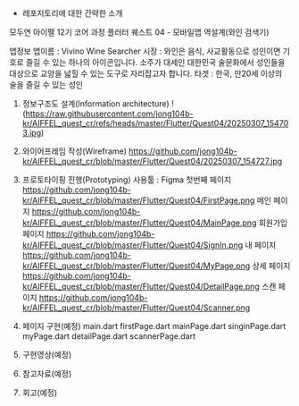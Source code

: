 * 레포지토리에 대한 간략한 소개

모두연 아이펠 12기 코어 과정 플러터 퀘스트 04 - 모바일앱 역설계(와인 검색기)

앱정보
앱이름 : Vivino Wine Searcher
시장 : 와인은 음식, 사교활동으로 성인이면 기호로 즐길 수 있는 하나의 아이콘입니다. 
소주가 대세인 대한민국 술문화에서 성인들을 대상으로 교양을 넓힐 수 있는 도구로 자리잡고자 합니다.
타겟 : 한국, 만20세 이상의 술을 즐길 수 있는 성인

1. 정보구조도 설계(Information architecture)
!(https://raw.githubusercontent.com/jong104b-kr/AIFFEL_quest_cr/refs/heads/master/Flutter/Quest04/20250307_154703.jpg)

3. 와이어프레임 작성(Wireframe)
https://github.com/jong104b-kr/AIFFEL_quest_cr/blob/master/Flutter/Quest04/20250307_154727.jpg

4. 프로토타이핑 진행(Prototyping)
사용툴 : Figma
첫번째 페이지
https://github.com/jong104b-kr/AIFFEL_quest_cr/blob/master/Flutter/Quest04/FirstPage.png
메인 페이지
https://github.com/jong104b-kr/AIFFEL_quest_cr/blob/master/Flutter/Quest04/MainPage.png
회원가입 페이지
https://github.com/jong104b-kr/AIFFEL_quest_cr/blob/master/Flutter/Quest04/SignIn.png
내 페이지
https://github.com/jong104b-kr/AIFFEL_quest_cr/blob/master/Flutter/Quest04/MyPage.png
상세 페이지
https://github.com/jong104b-kr/AIFFEL_quest_cr/blob/master/Flutter/Quest04/DetailPage.png
스캔 페이지
https://github.com/jong104b-kr/AIFFEL_quest_cr/blob/master/Flutter/Quest04/Scanner.png

5. 페이지 구현(예정)
main.dart
firstPage.dart
mainPage.dart
singinPage.dart
myPage.dart
detailPage.dart
scannerPage.dart

6. 구현영상(예정)
7. 참고자료(예정)
8. 회고(예정)

